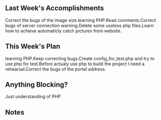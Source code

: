 ## Last Week's Accomplishments
Correct the bugs of the image size.learning PHP.Read comments.Correct bugs of server connection warning.Delete some useless php files.Learn how to achieve automaticly catch pictures from website.

## This Week's Plan
learning PHP.Keep correcting bugs.Create config_for_test.php and try to use php for test.Before actualy use php to build the project I need a rehearsal.Correct the bugs of the portal address.
## Anything Blocking?

Just understanding of PHP
## Notes


